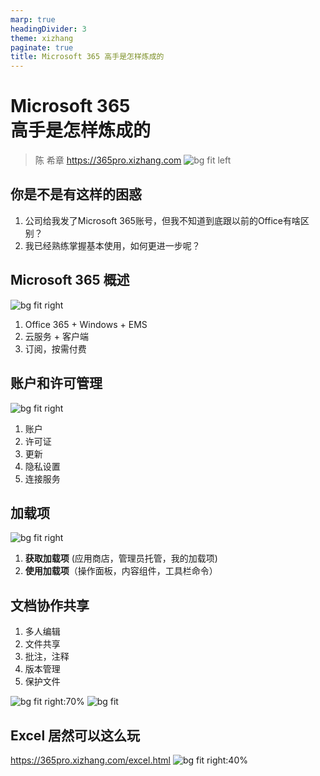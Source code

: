 ```yaml
---
marp: true
headingDivider: 3
theme: xizhang
paginate: true
title: Microsoft 365 高手是怎样炼成的
---
```


# Microsoft 365 <br /> 高手是怎样炼成的
> 陈 希章 https://365pro.xizhang.com
![bg fit left](images/microsoft-365.png)

##  你是不是有这样的困惑
<!-- footer: Microsoft 365的高手是怎样炼成的 https://365pro.xizhang.com -->

1. 公司给我发了Microsoft 365账号，但我不知道到底跟以前的Office有啥区别？
1. 我已经熟练掌握基本使用，如何更进一步呢？

##  Microsoft 365 概述
![bg fit right](images/m365.png)
<!-- _footer: 详情参考 https://www.microsoft.com/zh-cn/microsoft-365 -->
1. Office 365 + Windows + EMS 
1. 云服务 + 客户端 
1. 订阅，按需付费


##  账户和许可管理
![bg fit right](images/account.png)
1. 账户
1. 许可证
1. 更新
1. 隐私设置
1. 连接服务

##  加载项
<!-- _footer: https://appsource.microsoft.com/zh-cn -->
![bg fit right](images/officestore.png)
1. **获取加载项** (应用商店，管理员托管，我的加载项)
1. **使用加载项**（操作面板，内容组件，工具栏命令）

## 文档协作共享

1. 多人编辑
1. 文件共享
1. 批注，注释
1. 版本管理
1. 保护文件

![bg fit right:70%](images/share1.png)
![bg fit](images/share2.png)


## Excel 居然可以这么玩
https://365pro.xizhang.com/excel.html
![bg fit right:40%](images/excel.png)